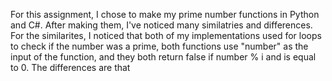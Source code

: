 For this assignment, I chose to make my prime number functions in Python and C#. After making them, I've noticed many similatries and differences. For the similarites, I noticed that both of my implementations used for loops to check if the number was a prime, both functions use "number" as the input of the function, and they both return false if number % i and is equal to 0. The differences are that 